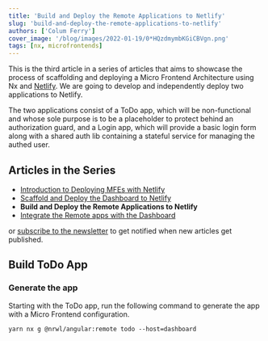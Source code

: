 ```yaml
---
title: 'Build and Deploy the Remote Applications to Netlify'
slug: 'build-and-deploy-the-remote-applications-to-netlify'
authors: ['Colum Ferry']
cover_image: '/blog/images/2022-01-19/0*HQzdmymbKGiCBVgn.png'
tags: [nx, microfrontends]
---
```


This is the third article in a series of articles that aims to showcase the process of scaffolding and deploying a Micro Frontend Architecture using Nx and [Netlify](https://netlify.com/). We are going to develop and independently deploy two applications to Netlify.

The two applications consist of a ToDo app, which will be non-functional and whose sole purpose is to be a placeholder to protect behind an authorization guard, and a Login app, which will provide a basic login form along with a shared auth lib containing a stateful service for managing the authed user.

## Articles in the Series

- [Introduction to Deploying MFEs with Netlify](https://medium.com/introduction-to-deploying-angular-mfes-with-netlify-d6a6f6b70a26)
- [Scaffold and Deploy the Dashboard to Netlify](https://medium.com/scaffold-and-deploy-the-dashboard-to-netlify-47e7c36f7823)
- **Build and Deploy the Remote Applications to Netlify**
- [Integrate the Remote apps with the Dashboard](https://medium.com/integrate-the-remote-apps-with-the-dashboard-ce8efc61ebce?sk=e82e0ebf5895feaab6ef8866ea9fd88b)

or [subscribe to the newsletter](https://go.nx.dev/nx-newsletter) to get notified when new articles get published.

## Build ToDo App

### Generate the app

Starting with the ToDo app, run the following command to generate the app with a Micro Frontend configuration.

```shell
yarn nx g @nrwl/angular:remote todo --host=dashboard
```
